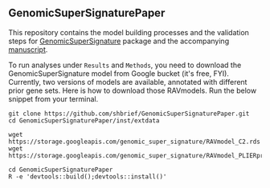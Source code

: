 ## GenomicSuperSignaturePaper

This repository contains the model building processes and the validation steps
for [GenomicSuperSignature](https://github.com/shbrief/GenomicSuperSignature) 
package and the accompanying [manuscript](https://www.biorxiv.org/content/10.1101/2021.05.26.445900v1).

To run analyses under `Results` and `Methods`, you need to download the 
GenomicSuperSignature model from Google bucket (it's free, FYI). Currently, 
two versions of models are available, annotated with different prior gene 
sets. Here is how to download those RAVmodels. Run the below snippet from 
your terminal.

```
git clone https://github.com/shbrief/GenomicSuperSignaturePaper.git
cd GenomicSuperSignaturePaper/inst/extdata

wget https://storage.googleapis.com/genomic_super_signature/RAVmodel_C2.rds
wget https://storage.googleapis.com/genomic_super_signature/RAVmodel_PLIERpriors.rds

cd GenomicSuperSignaturePaper
R -e 'devtools::build();devtools::install()'
```
